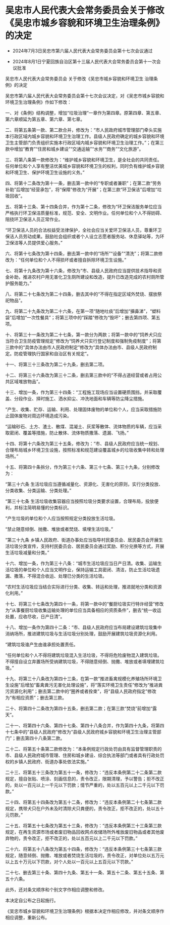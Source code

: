 # 吴忠市人民代表大会常务委员会关于修改《吴忠市城乡容貌和环境卫生治理条例》的决定

- 2024年7月3日吴忠市第六届人民代表大会常务委员会第十七次会议通过

- 2024年8月1日宁夏回族自治区第十三届人民代表大会常务委员会第十一次会议批准

<!-- INFO END -->

吴忠市人民代表大会常务委员会 关于修改《吴忠市城乡容貌和环境卫生 治理条例》的决定

吴忠市第六届人民代表大会常务委员会第十七次会议决定，对《吴忠市城乡容貌和环境卫生治理条例》作如下修改：

一、对《条例》结构调整，增加“垃圾治理”一章作为第四章。原第四章、第五章、第六章顺延为第五章、第六章、第七章。

二、将第五条第一款、第二款合并，修改为：“市人民政府城市管理部门牵头实施本行政区域内城乡容貌和环境卫生治理工作。县级人民政府确定的城乡容貌和环境卫生主管部门负责组织实施本行政区域内城乡容貌和环境卫生治理工作。”；在第三款中增加“教育”“住房和城乡建设”“交通运输”“水务”“商务”“文化旅游”。

三、将第八条第一款修改为：“维护城乡容貌和环境卫生，是全社会的共同责任。任何单位和个人享有整洁优美城乡容貌和环境卫生的权利，同时负有维护城乡容貌和环境卫生、保护环境卫生设施的义务。”

四、将第十二条改为第十一条，删去第一款中的“专职或者兼职”；在第二款“劳务补助”后增加“经营承包”，将“保障”修改为“开展”；在第三款“环卫保洁”后增加“垃圾回收”。

五、将第十三条、第十四条合并，作为第十二条，修改为“环卫保洁服务单位应当严格执行环卫保洁质量标准，规范、安全、文明作业。任何单位和个人不得妨碍、阻挠环卫保洁人员正常作业。

“环卫保洁人员的合法权益受法律保护，全社会应当关爱环卫保洁人员，尊重环卫保洁人员劳动成果。鼓励社会组织或者个人设立志愿者服务站、休息驿站等，为环卫保洁等人员提供爱心服务。”

六、将第十七条改为第十四条，删去第一款中的“场所”“设备”“清洗”；将第二款修改为：“任何单位和个人不得损坏或者擅自拆除环境卫生设施。”

七、将第十九条改为第十六条，修改为“市、县级人民政府应当提供技术指导和资金补助，推进农村户用无害化卫生厕所建设和改造，提升已改造完成的农村厕所管护服务能力。”

八、将第二十七条改为第二十四条，删去其中的“不得在指定区域外焚烧、摆放祭祀物品”。

九、将第二十九条改为第二十六条，在第一项“随地吐痰”后增加“擤鼻涕”，“塑料袋”后增加“一次性餐具”；将第三项中的“踩踏”修改为“毁坏”；删去第四项、第五项。

十、将第三十一条改为第二十七条，第一款分为两款；将第一款中的“饲养犬只应当符合卫生防疫管理规定”修改为“饲养犬只实行登记制度和强制免疫制度”；将第三款中的“具体办法由市人民政府制定”修改为“具体办法由市、县级人民政府制定。防疫管理执行国家和自治区有关规定”。

十一、将第三十三条改为第二十九条，删去第二项。

十二、将第三十六条改为第三十二条，删去第三款中的“不得占道经营或者占用公共区域堆放物品”。

十三、增加一条，作为第三十四条：“工程施工现场应当设置硬质围挡，并采取覆盖、分段作业、择时施工、洒水抑尘、冲洗地面和车辆等防尘降尘措施。

“产生、收集、贮存、运输、利用、处理固体废物的单位和个人，应当采取措施防止固体废物对周边环境造成污染。

“运输砂石、土方、渣土、散煤、混凝土、灰浆等散体、流体物质的车辆，应当采取密闭、覆盖等措施，防止散体、流体物质撒落、遗漏、飞扬。”

十四、将第十六条改为第三十五条，修改为：“市、县级人民政府应当统一规划、合理布局城乡环境卫生设施，按照标准和规范建设覆盖城乡的垃圾收集中转和处理场所。”

十五、将第四十条拆分，作为第三十六条、第三十七条、第三十九条，分别修改为：

“第三十六条 生活垃圾应当遵循减量化、资源化、无害化的原则，实行分类投放、分类收集、分类运输、分类处理。”

“第三十七条 生活垃圾收集容器应当按照垃圾分类要求设置，合理布局，投放便利，并标注简明易懂的分类标识。

“产生垃圾的单位和个人应当按照规定分类投放生活垃圾。

“禁止随意倾倒、抛撒、堆放或者焚烧、填埋生活垃圾。”

“第三十九条 乡镇人民政府、街道办事处应当指导村民委员会、居民委员会开展生活垃圾分类宣传，支持村民委员会、居民委员会通过奖励、积分兑换等方式，开展生活垃圾减量和分类。”

十六、增加一条，作为第三十八条：“城市生活垃圾应当日产日清。收集、运输生活垃圾的单位和个人应当文明作业，保持运输工具密闭、清洁，防止生活垃圾遗漏、撒落，不得混合收运、处理已分类的生活垃圾。

“农村生活垃圾应当结合实际进行分类、收集、转运和处理，推进就地分类和资源化利用。”

十七、将第三十七条改为第四十一条，将第一款中的“餐厨垃圾实行特许经营”修改为“从事餐厨垃圾收集运输处理的单位应当具备相应的资质条件”，删去“统一收运处置，应收尽收，日产日清”。

十八、增加一条作为第四十二条：“市、县级人民政府应当布局建设建筑垃圾集中消纳场所，推进建筑垃圾与生活垃圾分别处理，鼓励开展建筑垃圾资源化利用。

“建筑垃圾谁产生由谁承担处置责任。

“任何单位和个人不得将建筑垃圾混入生活垃圾，不得将危险废物混入建筑垃圾。不得擅自设立弃置场所受纳建筑垃圾，不得随意倾倒、抛撒、堆放或者填埋建筑垃圾。”

十九、将第三十八条改为第四十三条，在第一款“推进畜禽规模化养殖场所环境卫生设施”后增加“畜禽粪污无害化处理设施”，将“落实环境卫生责任”修改为“推进粪污资源化利用”；删去第二款中的“圈养或者拴束”，将“县级人民政府指定”修改为“有相应资质”；删去第三款。

二十、将第四十二条改为第四十五条，删去第二款；在第三款“焚烧”前增加“露天”。

二十一、将第四十六条、第四十七条、第四十八条合并，作为第四十九条，将第四十七条中的“县级人民政府”修改为“县级人民政府城乡容貌和环境卫生治理主管部门”；删去第四十八条第二款。

二十二、将第五十条第二款修改为：“本条例规定行政处罚由具有监督管理职责的市、县级人民政府城市管理、住房和城乡建设、综合执法等部门或者具有行政处罚权的乡镇人民政府、街道办事处依法实施。”

二十三、将第五十三条改为第五十一条，修改为：“违反本条例第二十二条第二款规定，擅自张贴、喷涂、刻画信息的，责令改正，限期清理，予以警告；拒不改正的，处以一百元以上一千元以下罚款；情节严重的，处以五百元以上二千元以下罚款。”

二十四、将第五十四条改为第五十二条，修改为：“违反本条例第二十七条第二款规定，携带犬只在户外未及时清除犬只粪便的，责令改正，拒不改正的，处以五十元罚款。”

二十五、将第五十七条改为第五十三条，修改为：“违反本条例第三十三条第三款规定，在再生资源市场或者废旧物品回收网点收储场所外堆放废旧物品或者其他废弃物的，责令改正，拒不改正的，处以五百元以上二千元以下罚款。”

二十六、将第五十八条改为第五十四条，修改为：“违反本条例第三十七条第三款规定，随意倾倒、抛撒、堆放或者焚烧生活垃圾的，责令改正，对单位处以五万元以上五十万元以下罚款，对个人处以一百元以上五百元以下罚款。”

二十七、删去第三十条、第四十九条、第五十一条、第五十二条、第五十五条、第五十六条。

此外，还对条文顺序和个别文字作相应调整和修改。

本决定自公布之日起施行。

《吴忠市城乡容貌和环境卫生治理条例》根据本决定作相应修改，并对条文顺序作相应调整，重新公布。
